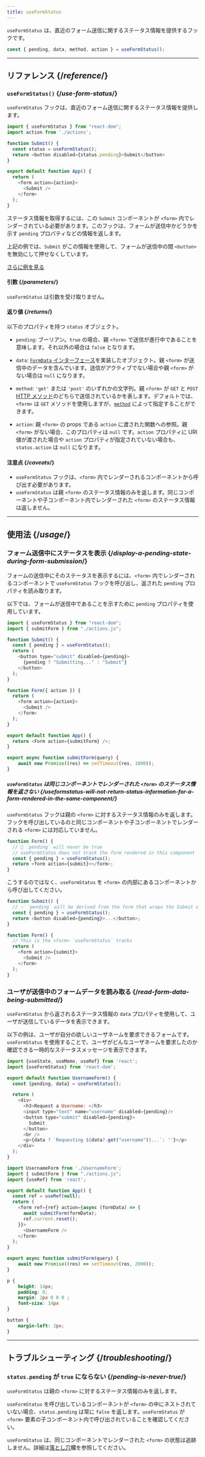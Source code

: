 ```yaml
---
title: useFormStatus
---
```


<Intro>

`useFormStatus` は、直近のフォーム送信に関するステータス情報を提供するフックです。

```js
const { pending, data, method, action } = useFormStatus();
```

</Intro>

<InlineToc />

---

## リファレンス {/*reference*/}

### `useFormStatus()` {/*use-form-status*/}

`useFormStatus` フックは、直近のフォーム送信に関するステータス情報を提供します。

```js {5},[[1, 6, "status.pending"]]
import { useFormStatus } from "react-dom";
import action from './actions';

function Submit() {
  const status = useFormStatus();
  return <button disabled={status.pending}>Submit</button>
}

export default function App() {
  return (
    <form action={action}>
      <Submit />
    </form>
  );
}
```

ステータス情報を取得するには、この `Submit` コンポーネントが `<form>` 内でレンダーされている必要があります。このフックは、フォームが送信中かどうかを示す <CodeStep step={1}>`pending`</CodeStep> プロパティなどの情報を返します。

上記の例では、`Submit` がこの情報を使用して、フォームが送信中の間 `<button>` を無効にして押せなくしています。

[さらに例を見る](#usage)

#### 引数 {/*parameters*/}

`useFormStatus` は引数を受け取りません。

#### 返り値 {/*returns*/}

以下のプロパティを持つ `status` オブジェクト。

* `pending`: ブーリアン。`true` の場合、親 `<form>` で送信が進行中であることを意味します。それ以外の場合は `false` となります。

* `data`: [`FormData` インターフェース](https://developer.mozilla.org/en-US/docs/Web/API/FormData)を実装したオブジェクト。親 `<form>` が送信中のデータを含んでいます。送信がアクティブでない場合や親 `<form>` がない場合は `null` になります。

* `method`: `'get'` または `'post'` のいずれかの文字列。親 `<form>` が `GET` と `POST` [HTTP メソッド](https://developer.mozilla.org/en-US/docs/Web/HTTP/Methods)のどちらで送信されているかを表します。デフォルトでは、`<form>` は `GET` メソッドを使用しますが、[`method`](https://developer.mozilla.org/en-US/docs/Web/HTML/Element/form#method) によって指定することができます。

[//]: # (Link to `<form>` documentation. "Read more on the `action` prop on `<form>`.")
* `action`: 親 `<form>` の props である `action` に渡された関数への参照。親 `<form>` がない場合、このプロパティは `null` です。`action` プロパティに URI 値が渡された場合や `action` プロパティが指定されていない場合も、`status.action` は `null` になります。

#### 注意点 {/*caveats*/}

* `useFormStatus` フックは、`<form>` 内でレンダーされるコンポーネントから呼び出す必要があります。
* `useFormStatus` は親 `<form>` のステータス情報のみを返します。同じコンポーネントや子コンポーネント内でレンダーされた `<form>` のステータス情報は返しません。

---

## 使用法 {/*usage*/}

### フォーム送信中にステータスを表示 {/*display-a-pending-state-during-form-submission*/}
フォームの送信中にそのステータスを表示するには、`<form>` 内でレンダーされるコンポーネントで `useFormStatus` フックを呼び出し、返された `pending` プロパティを読み取ります。

以下では、フォームが送信中であることを示すために `pending` プロパティを使用しています。

<Sandpack>

```js src/App.js
import { useFormStatus } from "react-dom";
import { submitForm } from "./actions.js";

function Submit() {
  const { pending } = useFormStatus();
  return (
    <button type="submit" disabled={pending}>
      {pending ? "Submitting..." : "Submit"}
    </button>
  );
}

function Form({ action }) {
  return (
    <form action={action}>
      <Submit />
    </form>
  );
}

export default function App() {
  return <Form action={submitForm} />;
}
```

```js src/actions.js hidden
export async function submitForm(query) {
    await new Promise((res) => setTimeout(res, 1000));
}
```
</Sandpack>  

<Pitfall>

##### `useFormStatus` は同じコンポーネントでレンダーされた `<form>` のステータス情報を返さない {/*useformstatus-will-not-return-status-information-for-a-form-rendered-in-the-same-component*/}

`useFormStatus` フックは親の `<form>` に対するステータス情報のみを返します。フックを呼び出しているのと同じコンポーネントや子コンポーネントでレンダーされる `<form>` には対応していません。

```js
function Form() {
  // 🚩 `pending` will never be true
  // useFormStatus does not track the form rendered in this component
  const { pending } = useFormStatus();
  return <form action={submit}></form>;
}
```

こうするのではなく、`useFormStatus` を `<form>` の内部にあるコンポーネントから呼び出してください。

```js
function Submit() {
  // ✅ `pending` will be derived from the form that wraps the Submit component
  const { pending } = useFormStatus(); 
  return <button disabled={pending}>...</button>;
}

function Form() {
  // This is the <form> `useFormStatus` tracks
  return (
    <form action={submit}>
      <Submit />
    </form>
  );
}
```

</Pitfall>

### ユーザが送信中のフォームデータを読み取る {/*read-form-data-being-submitted*/}

`useFormStatus` から返されるステータス情報の `data` プロパティを使用して、ユーザが送信しているデータを表示できます。

以下の例は、ユーザが自分の欲しいユーザネームを要求できるフォームです。`useFormStatus` を使用することで、ユーザがどんなユーザネームを要求したのか確認できる一時的なステータスメッセージを表示できます。

<Sandpack>

```js src/UsernameForm.js active
import {useState, useMemo, useRef} from 'react';
import {useFormStatus} from 'react-dom';

export default function UsernameForm() {
  const {pending, data} = useFormStatus();

  return (
    <div>
      <h3>Request a Username: </h3>
      <input type="text" name="username" disabled={pending}/>
      <button type="submit" disabled={pending}>
        Submit
      </button>
      <br />
      <p>{data ? `Requesting ${data?.get("username")}...`: ''}</p>
    </div>
  );
}
```

```js src/App.js
import UsernameForm from './UsernameForm';
import { submitForm } from "./actions.js";
import {useRef} from 'react';

export default function App() {
  const ref = useRef(null);
  return (
    <form ref={ref} action={async (formData) => {
      await submitForm(formData);
      ref.current.reset();
    }}>
      <UsernameForm />
    </form>
  );
}
```

```js src/actions.js hidden
export async function submitForm(query) {
    await new Promise((res) => setTimeout(res, 2000));
}
```

```css
p {
    height: 14px;
    padding: 0;
    margin: 2px 0 0 0 ;
    font-size: 14px
}

button {
    margin-left: 2px;
}

```

</Sandpack>  

---

## トラブルシューティング {/*troubleshooting*/}

### `status.pending` が `true` にならない {/*pending-is-never-true*/}

`useFormStatus` は親の `<form>` に対するステータス情報のみを返します。

`useFormStatus` を呼び出しているコンポーネントが `<form>` の中にネストされていない場合、`status.pending` は常に `false` を返します。`useFormStatus` が `<form>` 要素の子コンポーネント内で呼び出されていることを確認してください。

`useFormStatus` は、同じコンポーネントでレンダーされた `<form>` の状態は追跡しません。詳細は[落とし穴](#useformstatus-will-not-return-status-information-for-a-form-rendered-in-the-same-component)欄を参照してください。
